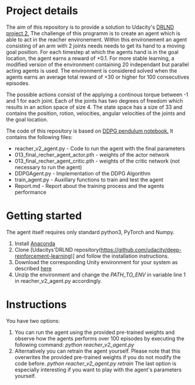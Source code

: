 # Project details
The aim of this repository is to provide a solution to Udacity's [DRLND project 2.](https://github.com/udacity/deep-reinforcement-learning/tree/master/p2_continuous-control) The challenge of this programm is to create an agent which is able to act in the reacher environement. Within this environement an agent consisting of an arm with 2 joints needs needs to get its hand to a moving goal position. For each timestep at which the agents hand is in the goal location, the agent earns a reward of +0.1. For more stable learning, a modified version of the environment containing 20 independant but parallel acting agents is used. The environment is considered solved when the agents earns an average total reward of +30 or higher for 100 consecutives episodes.

The possible actions consist of the applying a continous torque between -1 and 1 for each joint. Each of the joints has two degrees of freedom which results in an action space of size 4. The state space has a size of 33 and contains the position, rotion, velocities, angular velocities of the joints and the goal location.

The code of this repository is based on [DDPG pendulum notebook.](https://github.com/udacity/deep-reinforcement-learning/tree/master/ddpg-pendulum) It contains the following files:
* reacher_v2_agent.py - Code to run the agent with the final parameters
* 013_final_recher_agent_actor.pth - weights of the actor network
* 013_final_recher_agent_critic.pth - weights of the critic network (not necessary to run the agent)
* DDPGAgent.py - Implementation of the DDPG Algorithm
* train_agent.py - Auxillary functions to train and test the agent
* Report.md - Report about the training process and the agents performance


# Getting started
The agent itself requires only standard python3, PyTorch and Numpy. 
1. Install [Anaconda](https://www.anaconda.com/download)
2. Clone [Udacitys'DRLND repository(https://github.com/udacity/deep-reinforcement-learning)] and follow the installation instructions.
3. Download the corresponding Unity environment for your system as described [here](https://github.com/udacity/deep-reinforcement-learning/tree/master/p1_navigation#getting-started)
4. Unzip the environment and change the *PATH_TO_ENV* in variable line 1 in reacher_v2_agent.py accordingly.

# Instructions
You have two options:
1. You can run the agent using the provided pre-trained weights and observe how the agents performs over 100 episodes by executing the following command:
*python reacher_v2_agent.py*
2. Alternatively you can retrain the agent yourself. Please note that this overwrites the provided pre-trained weights if you do not modify the code before.
*python reacher_v2_agent.py retrain*
The last option is especially interesting if you want to play with the agent's parameters yourself.
